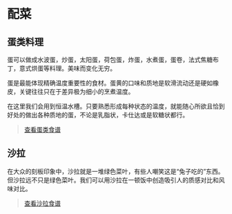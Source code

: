 # 配菜

## 蛋类料理

蛋可以做成水波蛋，炒蛋，太阳蛋，荷包蛋，炸蛋，水煮蛋，蛋卷，法式焦糖布丁，意式烘蛋等料理。美味而变化无穷。

蛋是最能体现精确温度重要性的食材。蛋黄的口味和质地是软滑流动还是硬如橡皮，关键往往只在于差异极为细小的烹煮温度。

在这里我们会用到恒温水槽。只要熟悉形成每种状态的温度，就能随心所欲且恰到好处的做出各种质地的蛋，不论是乳脂状，卡仕达或是软糖状都行。

> [查看蛋类食谱](./egg/)

## 沙拉

在大众的刻板印象中，沙拉就是一堆绿色菜叶，有些人嘲笑这是“兔子吃的”东西。但沙拉远不只是绿色菜叶。我们可以用沙拉在一顿饭中创造吸引人的质感对比和风味对比。

> [查看沙拉食谱](./salad/)
